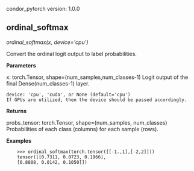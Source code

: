 condor_pytorch version: 1.0.0
## ordinal_softmax

*ordinal_softmax(x, device='cpu')*

Convert the ordinal logit output to label probabilities.

**Parameters**

x: torch.Tensor, shape=(num_samples,num_classes-1)
    Logit output of the final Dense(num_classes-1) layer.

    device: 'cpu', 'cuda', or None (default='cpu')
    If GPUs are utilized, then the device should be passed accordingly.

**Returns**

probs_tensor: torch.Tensor, shape=(num_samples, num_classes)
    Probabilities of each class (columns) for each
    sample (rows).

**Examples**

```
    >>> ordinal_softmax(torch.tensor([[-1.,1],[-2,2]]))
    tensor([[0.7311, 0.0723, 0.1966],
    [0.8808, 0.0142, 0.1050]])
```


